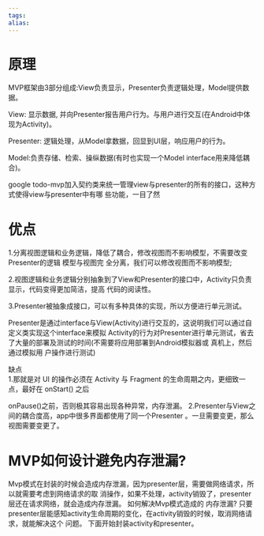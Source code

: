```yaml
---
tags: 
alias:
---
```

# 原理

MVP框架由3部分组成:View负责显示，Presenter负责逻辑处理，Model提供数据。

View: 显示数据, 并向Presenter报告用户行为。与用户进行交互(在Android中体现为Activity)。

Presenter: 逻辑处理，从Model拿数据，回显到UI层，响应用户的行为。

Model:负责存储、检索、操纵数据(有时也实现一个Model interface用来降低耦合)。

google todo-mvp加入契约类来统一管理view与presenter的所有的接口，这种方式使得view与presenter中有哪 些功能，一目了然

# 优点

1.分离视图逻辑和业务逻辑，降低了耦合，修改视图而不影响模型，不需要改变Presenter的逻辑 模型与视图完 全分离，我们可以修改视图而不影响模型;

2.视图逻辑和业务逻辑分别抽象到了View和Presenter的接口中，Activity只负责显示，代码变得更加简洁，提高 代码的阅读性。

3.Presenter被抽象成接口，可以有多种具体的实现，所以方便进行单元测试。

Presenter是通过interface与View(Activity)进行交互的，这说明我们可以通过自定义类实现这个interface来模拟 Activity的行为对Presenter进行单元测试，省去了大量的部署及测试的时间(不需要将应用部署到Android模拟器或 真机上，然后通过模拟用 户操作进行测试)

缺点  
1.那就是对 UI 的操作必须在 Activity 与 Fragment 的生命周期之内，更细致一点，最好在 onStart() 之后

onPause()之前，否则极其容易出现各种异常，内存泄漏。 2.Presenter与View之间的耦合度高，app中很多界面都使用了同一个Presenter 。一旦需要变更，那么视图需要变更了。

# MVP如何设计避免内存泄漏?
Mvp模式在封装的时候会造成内存泄漏，因为presenter层，需要做网络请求，所以就需要考虑到网络请求的取 消操作，如果不处理，activity销毁了，presenter层还在请求网络，就会造成内存泄漏。 如何解决Mvp模式造成的 内存泄漏? 只要presenter层能感知activity生命周期的变化，在activity销毁的时候，取消网络请求，就能解决这个 问题。 下面开始封装activity和presenter。


